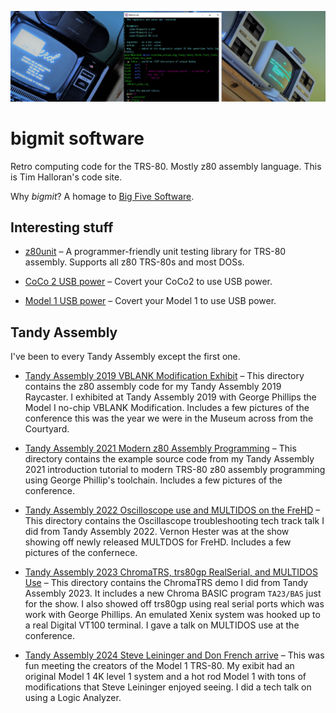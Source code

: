 ![bigmit software](etc/images/banner.jpg?raw=true "bigmit software")

# bigmit software

Retro computing code for the TRS-80. Mostly z80 assembly language. This is Tim
Halloran's code site.

Why *bigmit*? A homage to [Big Five Software](http://www.trs-80.org/big-five/).

## Interesting stuff

* [z80unit](./z80unit) &ndash; A programmer-friendly unit testing library for
  TRS-80 assembly. Supports all z80 TRS-80s and most DOSs.

* [CoCo 2 USB power](./coco2usb) &ndash; Covert your CoCo2 to use USB power.

* [Model 1 USB power](./model1usb) &ndash; Covert your Model 1 to use USB power.

## Tandy Assembly

I've been to every Tandy Assembly except the first one.

* [Tandy Assembly 2019 VBLANK Modification Exhibit](./ta19demo) &ndash; This
  directory contains the z80 assembly code for my Tandy Assembly 2019
  Raycaster.  I exhibited at Tandy Assembly 2019 with George Phillips the
  Model I no-chip VBLANK Modification. Includes a few pictures of the conference
  this was the year we were in the Museum across from the Courtyard.

* [Tandy Assembly 2021 Modern z80 Assembly Programming](./ta21demo) &ndash;
  This directory contains the example source code from my Tandy Assembly 2021
  introduction tutorial to modern TRS-80 z80 assembly programming using George
  Phillip's toolchain. Includes a few pictures of the conference.

* [Tandy Assembly 2022 Oscilloscope use and MULTIDOS on the FreHD](./ta22demo) &ndash;
  This directory contains the Oscillascope troubleshooting tech track talk I
  did from Tandy Assembly 2022. Vernon Hester was at the show showing off newly
  released MULTDOS for FreHD. Includes a few pictures of the confernece.

* [Tandy Assembly 2023 ChromaTRS, trs80gp RealSerial, and MULTIDOS Use](./ta23demo) &ndash;
  This directory contains the ChromaTRS demo I did from Tandy Assembly 2023.
  It includes a new Chroma BASIC program `TA23/BAS` just for the show.
  I also showed off trs80gp using real serial ports which was work with George Phillips.
  An emulated Xenix system was hooked up to a real Digital VT100 terminal.
  I gave a talk on MULTIDOS use at the conference.

* [Tandy Assembly 2024 Steve Leininger and Don French arrive](./ta24demo) &ndash;
  This was fun meeting the creators of the Model 1 TRS-80. My exibit had an
  original Model 1 4K level 1 system and a hot rod Model 1 with tons of modifications
  that Steve Leininger enjoyed seeing. I did a tech talk on using a Logic Analyzer.
